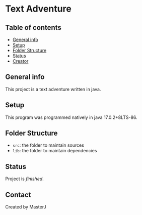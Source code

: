 # Text Adventure

## Table of contents
* [General info](#general-info)
* [Setup](#setup)
* [Folder Structure](#folder-structure)
* [Status](#status)
* [Creator](#creator)

## General info
This project is a text adventure written in java.

## Setup
This program was programmed natively in java 17.0.2+8LTS-86.

## Folder Structure

- `src`: the folder to maintain sources
- `lib`: the folder to maintain dependencies

## Status
Project is  _finished_.

## Contact
Created by MasterJ